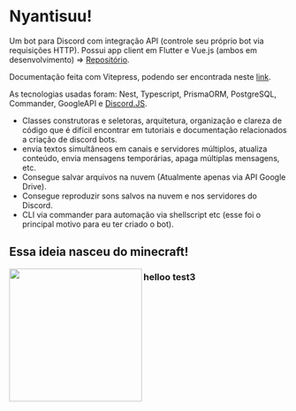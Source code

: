 # Nyantisuu!

Um bot para Discord com integração API (controle seu próprio bot via requisições HTTP). Possui app client em Flutter e Vue.js (ambos em desenvolvimento) => [Repositório](https://github.com/Nyantise/nyantisuu-front).

Documentação feita com Vitepress, podendo ser encontrada neste [link](https://nyantisuu.netlify.app).

As tecnologias usadas foram: Nest, Typescript, PrismaORM, PostgreSQL, Commander, GoogleAPI e [Discord.JS](https://discord.js.org).
- Classes construtoras e seletoras, arquitetura, organização e clareza de código que é difícil encontrar em tutoriais e documentação relacionados a criação de discord bots.
- envia textos simultâneos em canais e servidores múltiplos, atualiza conteúdo, envia mensagens temporárias, apaga múltiplas mensagens, etc.
- Consegue salvar arquivos na nuvem (Atualmente apenas via API Google Drive).
- Consegue reproduzir sons salvos na nuvem e nos servidores do Discord.
- CLI via commander para automação via shellscript etc (esse foi o principal motivo para eu ter criado o bot).

<h2>Essa ideia nasceu do minecraft!</h2>
 
<img align="left" width="240px" src="https://i.imgur.com/k4Fu7T3.gif">
<p align="justify">
    <h3>helloo test3</h3>
</p>